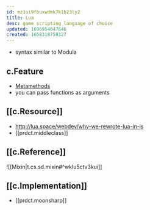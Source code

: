 ```yaml
---
id: mz1ui9fbuxwdmk7k1b23ly2
title: Lua
desc: game scripting language of choice
updated: 1696954047646
created: 1658318758327
---
```


- syntax similar to Modula

## c.Feature

- [Metamethods](http://lua-users.org/wiki/MetamethodsTutorial)
-  you can pass functions as arguments

## [[c.Resource]]

- http://lua.space/webdev/why-we-rewrote-lua-in-js
- [[prdct.middleclass]]

## [[c.Reference]]

![[Mixin|t.cs.sd.mixin#^wklu5ctv3kui]]

## [[c.Implementation]]

- [[prdct.moonsharp]]